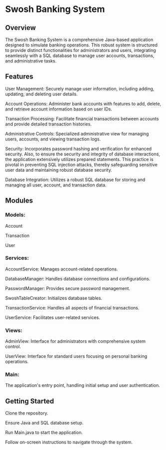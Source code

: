 # Swosh Banking System
## Overview
The Swosh Banking System is a comprehensive Java-based application designed to simulate banking operations. This robust system is structured to provide distinct functionalities for administrators and users, integrating seamlessly with a SQL database to manage user accounts, transactions, and administrative tasks.

## Features
User Management: Securely manage user information, including adding, updating, and deleting user details.

Account Operations: Administer bank accounts with features to add, delete, and retrieve account information based on user IDs.

Transaction Processing: Facilitate financial transactions between accounts and provide detailed transaction histories.

Administrative Controls: Specialized administrative view for managing users, accounts, and viewing transaction logs.

Security: Incorporates password hashing and verification for enhanced security. Also, to ensure the security and integrity of database interactions, the application extensively utilizes prepared statements. This practice is pivotal in preventing SQL injection attacks, thereby safeguarding sensitive user data and maintaining robust database security.

Database Integration: Utilizes a robust SQL database for storing and managing all user, account, and transaction data.


## Modules
### Models:

Account 

Transaction

User
### Services:

AccountService: Manages account-related operations.

DatabaseManager: Handles database connections and configurations.

PasswordManager: Provides secure password management.

SwoshTableCreator: Initializes database tables.

TransactionService: Handles all aspects of financial transactions.

UserService: Facilitates user-related services.
### Views:

AdminView: Interface for administrators with comprehensive system control.

UserView: Interface for standard users focusing on personal banking operations.
### Main:

The application's entry point, handling initial setup and user authentication.
## Getting Started
Clone the repository.

Ensure Java and SQL database setup.

Run Main.java to start the application.

Follow on-screen instructions to navigate through the system.
